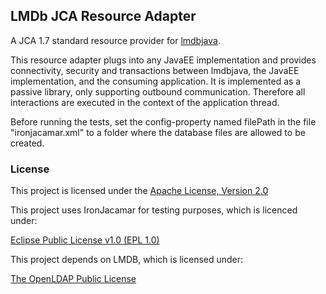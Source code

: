 ## LMDb JCA Resource Adapter

A JCA 1.7 standard resource provider for [lmdbjava](https://github.com/lmdbjava/lmdbjava).

This resource adapter plugs into any JavaEE implementation and provides connectivity, security and transactions
between lmdbjava, the JavaEE implementation, and the consuming application. It is implemented as a passive library,
only supporting outbound communication. Therefore all interactions are executed in the context of the application thread.

Before running the tests, set the config-property named filePath in the file "ironjacamar.xml" to a folder where the
database files are allowed to be created.

### License

This project is licensed under the
[Apache License, Version 2.0](http://www.apache.org/licenses/LICENSE-2.0.html)

This project uses IronJacamar for testing purposes, which is licenced under:

[Eclipse Public License v1.0 (EPL 1.0)](http://www.eclipse.org/legal/epl-v10.html "EPL v1.0")

This project depends on LMDB, which is licensed under:

[The OpenLDAP Public License](http://www.openldap.org/software/release/license.html)
